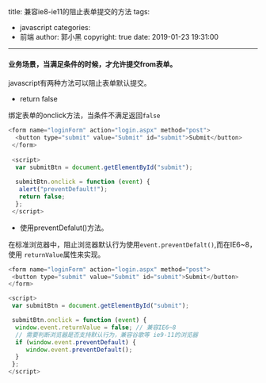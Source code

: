 title: 兼容ie8-ie11的阻止表单提交的方法
tags:
  - javascript
categories:
  - 前端
author: 郭小黑
copyright: true
date: 2019-01-23 19:31:00
---


#### 业务场景，当满足条件的时候，才允许提交from表单。

javascript有两种方法可以阻止表单默认提交。

<!-- more -->

- return false

绑定表单的onclick方法，当条件不满足返回<code>false </code>

```javascript
<form name="loginForm" action="login.aspx" method="post">
  <button type="submit" value="Submit" id="submit">Submit</button>
 </form>
 
 <script>
  var submitBtn = document.getElementById("submit");
 
  submitBtn.onclick = function (event) {
   alert("preventDefault!");
   return false;
  };
 </script>
 ```

 - 使用preventDefalut()方法。

 在标准浏览器中，阻止浏览器默认行为使用<code>event.preventDefalt()</code>,而在IE6~8，使用
 <code>returnValue</code>属性来实现。

```javascript
<form name="loginForm" action="login.aspx" method="post">
 <button type="submit" value="Submit" id="submit">Submit</button>
</form>

<script>
 var submitBtn = document.getElementById("submit");

 submitBtn.onclick = function (event) {
  window.event.returnValue = false; // 兼容IE6~8
  // 需要判断浏览器是否支持默认行为，兼容谷歌等 ie9-11的浏览器
  if (window.event.preventDefault) {
     window.event.preventDefault();
  }
 };
</script>
```


